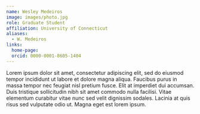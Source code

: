 ```yaml
---
name: Wesley Medeiros
image: images/photo.jpg
role: Graduate Student
affiliation: University of Connecticut
aliases:
  - W. Medeiros
links:
  home-page: 
  orcid: 0000-0001-8605-1404
---
```


Lorem ipsum dolor sit amet, consectetur adipiscing elit, sed do eiusmod tempor incididunt ut labore et dolore magna aliqua.
Faucibus purus in massa tempor nec feugiat nisl pretium fusce.
Elit at imperdiet dui accumsan.
Duis tristique sollicitudin nibh sit amet commodo nulla facilisi.
Vitae elementum curabitur vitae nunc sed velit dignissim sodales.
Lacinia at quis risus sed vulputate odio ut.
Magna eget est lorem ipsum.
